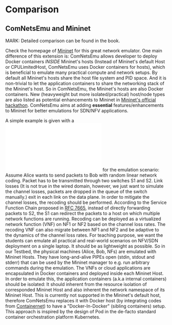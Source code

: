 # Comparison #

## ComNetsEmu and Mininet ##

MARK: Detailed comparison can be found in the book.

Check the homepage of [Mininet](http://mininet.org/) for this great network emulator.
One main difference of this extension is: ComNetsEmu allows developer to deploy Docker containers *INSIDE* Mininet's
hosts (Instead of Mininet's default Host or CPULimitedHost, ComNetsEmu uses Docker containers for hosts), which is
beneficial to emulate many practical compute  and network setups.
By default all Mininet's hosts share the host file system and PID space. And it is non-trivial to let the application
containers to share the networking stack of the Mininet's host. So in ComNetsEmu, the Mininet's hosts are also Docker
containers. New (heavyweight but more isolated/practical) host/node types are also listed as potential enhancements to
Mininet in [Mininet's official hackathon](https://github.com/acmsigcomm18hackathon/hackathonprojects/wiki/Mininet#enhancements-to-mininet).
ComNetsEmu aims at adding **essential** features/enhancements to Mininet for better emulations for SDN/NFV applications.

A simple example is given with a ![sketch](./figures/motivation_real_deployment.pdf) for the emulation scenario: Assume Alice wants
to send packets to Bob with random linear network coding. Packet has to be transmitted through two switches S1 and S2.
Link losses (It is not true in the wired domain, however, we just want to simulate the channel losses, packets are
dropped in the queue of the switch manually.) exit in each link on the data plane. In order to mitigate the channel
losses, the recoding should be performed.
According to the Service Function Chain proposed in [RFC 7665](https://datatracker.ietf.org/doc/rfc7665/), instead of
directly forwarding packets to S2, the S1 can redirect the packets to a host on which multiple network functions are
running. Recoding can be deployed as a virtualized network function (VNF) on NF1 or NF2 based on the channel loss rates.
The recoding VNF can also migrate between NF1 and NF2 and be adaptive to the dynamics of the channel loss rates. For
teaching purpose, we want the students can emulate all practical and real-world scenarios on NFV/SDN deployment on a
single laptop.  It should be as lightweight as possible.  So in our Testbed, the physical machines (Alice, Bob, NFs) are
emulated with Mininet Hosts. They have long-and-alive PIPEs open (stdin, stdout and stderr) that can be used by the
Mininet manager to e.g. run arbitrary commands during the emulation. The VNFs or cloud applications are encapsulated in
Docker containers and deployed inside each Mininet Host.  In order to emulate this, the application containers (a.k.a
internal containers) should be isolated: It should inherent from the resource isolation of corresponded Mininet Host and
also inherent the network namespace of its Mininet Host.  This is currently not supported in the Mininet's default host,
therefore ComNetsEmu replaces it with Docker host (by integrating codes from [Containernet](https://github.com/containernet/containernet))
to have a "Docker-In-Docker" (sibling containers) setup.
This approach is inspired by the design of Pod in the de-facto standard container orchestration platform Kubernetes.
